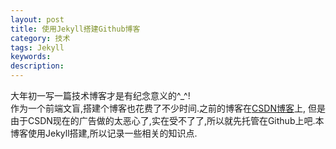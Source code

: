 ```yaml
---
layout: post
title: 使用Jekyll搭建Github博客
category: 技术
tags: Jekyll
keywords:
description:
---
```


大年初一写一篇技术博客才是有纪念意义的^_^!<br>
作为一个前端文盲,搭建个博客也花费了不少时间.之前的博客在<a href="http://blog.csdn.net/shanshanpt">CSDN博客</a>上,
但是由于CSDN现在的广告做的太恶心了,实在受不了了,所以就先托管在Github上吧.本博客使用Jekyll搭建,所以记录一些相关的知识点.<br><br>


